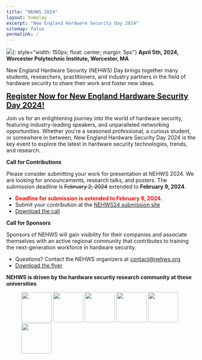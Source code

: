 ```yaml
---
title: "NEHWS 2024"
layout: homelay
excerpt: "New England Hardware Security Day 2024"
sitemap: false
permalink: /
---
```


![](images/nehwslogo.png){: style="width: 150px; float: center; margin: 5px"}
**April 5th, 2024, Worcester Polytechnic Institute, Worcester, MA**

New England Hardware Security (NEHWS) Day brings together
many students, researchers, practitioners, and industry partners in the
field of hardware security to share their work and foster new ideas.

<a href="https://docs.google.com/forms/d/e/1FAIpQLSdEJoQtIVvkzBG98MmcmSprJwX9ac-ktbj_0CeBhEPmI75sXg/viewform" style="font-size: 20px;">**Register Now for New England Hardware Security Day 2024!**</a>

Join us for an enlightening journey into the world of hardware security, featuring industry-leading speakers, and unparalleled networking opportunities. Whether you're a seasoned professional, a curious student, or somewhere in between, New England Hardware Security Day 2024 is the key event to explore the latest in hardware security technologies, trends, and research.

**Call for Contributions**

Please consider submitting your work for presentation at NEHWS 2024.
We are looking for announcements, research talks, and posters.
The submission deadline is <s>February 2, 2024</s> extended to **February 9, 2024**.


* **<FONT COLOR=red>Deadline for submission is extended to February 9, 2024.</FONT>**
* Submit your contribution at the [NEHWS24 submission site](https://easychair.org/my/conference?conf=nehws2024)
* [Download the call](images/NEHWS2024-updated.pdf)

**Call for Sponsors**

Sponsors of NEHWS will gain visibility for their companies and
associate themselves with an active regional community that
contributes to training the next-generation workforce in hardware
security.

* Questions? Contact the NEHWS organizers at [contact@nehws.org](mailto:contact@nehws.org)
* [Download the flyer](images/nehws24-call-for-sponsors.pdf)

**NEHWS is driven by the hardware security research community at these universities**

<figure class="fourth">
  <img src="images/organizer_logo_mit.png" style="width: 80px">
  <img src="images/organizer_logo_northeastern.png" style="width: 80px">
  <img src="images/organizer_logo_umass.png" style="width: 80px">
  <img src="images/organizer_logo_unh.png" style="width: 80px">
  <img src="images/organizer_logo_wpi.png" style="width: 80px">
  <img src="images/organizer_logo_yale.png" style="width: 80px">
</figure>

<BR>

